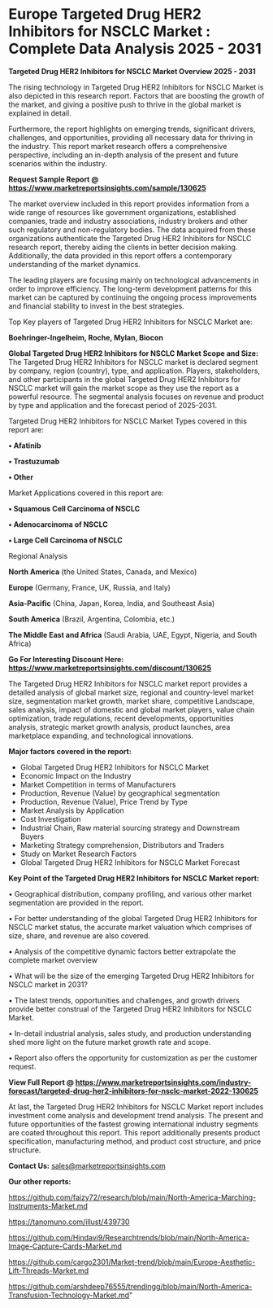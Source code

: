 # Europe Targeted Drug HER2 Inhibitors for NSCLC Market : Complete Data Analysis 2025 - 2031

<Strong> Targeted Drug HER2 Inhibitors for NSCLC Market Overview 2025 - 2031</strong>

The rising technology in Targeted Drug HER2 Inhibitors for NSCLC Market is also depicted in this research report. Factors that are boosting the growth of the market, and giving a positive push to thrive in the global market is explained in detail.

Furthermore, the report highlights on emerging trends, significant drivers, challenges, and opportunities, providing all necessary data for thriving in the industry. This report market research offers a comprehensive perspective, including an in-depth analysis of the present and future scenarios within the industry.

<strong>Request Sample Report @ <a href=https://www.marketreportsinsights.com/sample/130625>https://www.marketreportsinsights.com/sample/130625</a></strong>

The market overview included in this report provides information from a wide range of resources like government organizations, established companies, trade and industry associations, industry brokers and other such regulatory and non-regulatory bodies. The data acquired from these organizations authenticate the Targeted Drug HER2 Inhibitors for NSCLC research report, thereby aiding the clients in better decision making. Additionally, the data provided in this report offers a contemporary understanding of the market dynamics.

The leading players are focusing mainly on technological advancements in order to improve efficiency. The long-term development patterns for this market can be captured by continuing the ongoing process improvements and financial stability to invest in the best strategies.

Top Key players of Targeted Drug HER2 Inhibitors for NSCLC Market are:

<strong>Boehringer-Ingelheim, Roche, Mylan, Biocon</strong>

<strong><b>Global Targeted Drug HER2 Inhibitors for NSCLC Market Scope and Size:</b></strong>
The Targeted Drug HER2 Inhibitors for NSCLC market is declared segment by company, region (country), type, and application. Players, stakeholders, and other participants in the global Targeted Drug HER2 Inhibitors for NSCLC market will gain the market scope as they use the report as a powerful resource. The segmental analysis focuses on revenue and product by type and application and the forecast period of 2025-2031.

Targeted Drug HER2 Inhibitors for NSCLC Market Types covered in this report are:

<strong>• Afatinib

• Trastuzumab

• Other</strong>

Market Applications covered in this report are:

<strong>• Squamous Cell Carcinoma of NSCLC

• Adenocarcinoma of NSCLC

• Large Cell Carcinoma of NSCLC</strong> 

Regional Analysis

<strong>North America</strong> (the United States, Canada, and Mexico)

<strong>Europe</strong> (Germany, France, UK, Russia, and Italy)

<strong>Asia-Pacific</strong> (China, Japan, Korea, India, and Southeast Asia)

<strong>South America</strong> (Brazil, Argentina, Colombia, etc.)

<strong>The Middle East and Africa</strong> (Saudi Arabia, UAE, Egypt, Nigeria, and South Africa)

<strong>Go For Interesting Discount Here: <a href=https://www.marketreportsinsights.com/discount/130625>https://www.marketreportsinsights.com/discount/130625</a></strong>

The Targeted Drug HER2 Inhibitors for NSCLC market report provides a detailed analysis of global market size, regional and country-level market size, segmentation market growth, market share, competitive Landscape, sales analysis, impact of domestic and global market players, value chain optimization, trade regulations, recent developments, opportunities analysis, strategic market growth analysis, product launches, area marketplace expanding, and technological innovations.

<strong><b>Major factors covered in the report:</b></strong>
<ul>
  <li>Global Targeted Drug HER2 Inhibitors for NSCLC Market </li>
  <li>Economic Impact on the Industry</li>
  <li>Market Competition in terms of Manufacturers</li>
  <li>Production, Revenue (Value) by geographical segmentation</li>
  <li>Production, Revenue (Value), Price Trend by Type</li>
  <li>Market Analysis by Application</li>
  <li>Cost Investigation</li>
  <li>Industrial Chain, Raw material sourcing strategy and Downstream Buyers</li>
  <li>Marketing Strategy comprehension, Distributors and Traders</li>
  <li>Study on Market Research Factors</li>
  <li>Global Targeted Drug HER2 Inhibitors for NSCLC Market Forecast</li>
</ul>

<strong><b>Key Point of the Targeted Drug HER2 Inhibitors for NSCLC Market report:</b></strong>

• Geographical distribution, company profiling, and various other market segmentation are provided in the report.

• For better understanding of the global Targeted Drug HER2 Inhibitors for NSCLC market status, the accurate market valuation which comprises of size, share, and revenue are also covered.

• Analysis of the competitive dynamic factors better extrapolate the complete market overview

• What will be the size of the emerging Targeted Drug HER2 Inhibitors for NSCLC market in 2031?

• The latest trends, opportunities and challenges, and growth drivers provide better construal of the Targeted Drug HER2 Inhibitors for NSCLC Market.

• In-detail industrial analysis, sales study, and production understanding shed more light on the future market growth rate and scope.

• Report also offers the opportunity for customization as per the customer request.

<strong><b>View Full Report @ <a href=https://www.marketreportsinsights.com/industry-forecast/targeted-drug-her2-inhibitors-for-nsclc-market-2022-130625>https://www.marketreportsinsights.com/industry-forecast/targeted-drug-her2-inhibitors-for-nsclc-market-2022-130625</a></b></strong>


At last, the Targeted Drug HER2 Inhibitors for NSCLC Market report includes investment come analysis and development trend analysis. The present and future opportunities of the fastest growing international industry segments are coated throughout this report. This report additionally presents product specification, manufacturing method, and product cost structure, and price structure.

<strong>Contact Us:</strong>
sales@marketreportsinsights.com

<strong>Our other reports:</strong>

<a href=https://github.com/faizy72/research/blob/main/North-America-Marching-Instruments-Market.md>https://github.com/faizy72/research/blob/main/North-America-Marching-Instruments-Market.md</a>

<a href=https://tanomuno.com/illust/439730>https://tanomuno.com/illust/439730</a>

<a href=https://github.com/Hindavi9/Researchtrends/blob/main/North-America-Image-Capture-Cards-Market.md>https://github.com/Hindavi9/Researchtrends/blob/main/North-America-Image-Capture-Cards-Market.md</a>

<a href=https://github.com/cargo2301/Market-trend/blob/main/Europe-Aesthetic-Lift-Threads-Market.md>https://github.com/cargo2301/Market-trend/blob/main/Europe-Aesthetic-Lift-Threads-Market.md</a>

<a href=https://github.com/arshdeep76555/trendingg/blob/main/North-America-Transfusion-Technology-Market.md>https://github.com/arshdeep76555/trendingg/blob/main/North-America-Transfusion-Technology-Market.md</a>"
